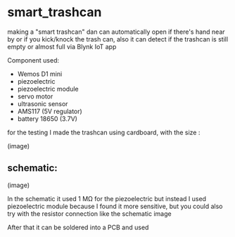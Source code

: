 # smart_trashcan

making a "smart trashcan" dan can automatically open if there's hand near by or if you kick/knock the trash can, also it can detect if the trashcan is still empty or almost full via Blynk IoT app

Component used:
- Wemos D1 mini
- piezoelectric
- piezoelectric module
- servo motor
- ultrasonic sensor
- AMS117 (5V regulator)
- battery 18650 (3.7V)


for the testing I made the trashcan using cardboard, with the size :

(image)

## schematic:

(image)

In the schematic it used 1 MΩ for the piezoelectric but instead I used piezoelectric module because I found it more sensitive, but you could also try with the resistor connection like the schematic image

After that it can be soldered into a PCB and used
